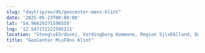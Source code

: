```yaml
---
slug: "daytrip/eu/dk/geocenter-møns-klint"
date: '2025-05-23T00:00:00'
lat: '54.96629371590559'
lng: '12.547272222595211'
location: "Steng\xE5rdsvej, Vordingborg Kommune, Region Sj\xE6lland, Danmark"
title: "GeoCenter M\xF8ns Klint"
---
```



